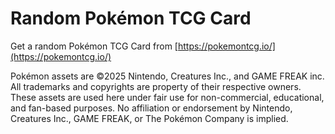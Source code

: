 # Random Pokémon TCG Card

Get a random Pokémon TCG Card from [https://pokemontcg.io/](https://pokemontcg.io/)

Pokémon assets are ©2025 Nintendo, Creatures Inc., and GAME FREAK inc.
All trademarks and copyrights are property of their respective owners.
These assets are used here under fair use for non-commercial, educational, and fan-based purposes.
No affiliation or endorsement by Nintendo, Creatures Inc., GAME FREAK, or The Pokémon Company is implied.